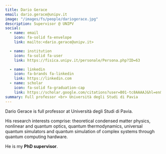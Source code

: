 ```yaml
---
title: Dario Gerace
email: dario.gerace@unipv.it
image: "/images/fs/people/dariogerace.jpg"
description: Supervisor @ UNIPV
social:
  - name: email
    icon: fa-solid fa-envelope
    link: mailto:<dario.gerace@unipv.it>

  - name: institution
    icon: fa-solid fa-user
    link: https://fisica.unipv.it/personale/Persona.php?ID=63

  - name: linkedin
    icon: fa-brands fa-linkedin
    link: https://linkedin.com
  - name: scholar
    icon: fa-solid fa-graduation-cap
    link: https://scholar.google.com/citations?user=B01-tc8AAAAJ&hl=en&oi=ao
summary: Full professor <br> Università degli Studi di Pavia
---
```


Dario Gerace is full professor at Università degli Studi di Pavia. 

His research interests comprise: theoretical condensed matter physics, nonlinear and quantum optics, quantum thermodynamics, universal quantum simulators and quantum simulation of complex systems through quantum computing hardware. 

He is my **PhD supervisor**.
